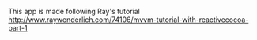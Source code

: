 This app is made following Ray's tutorial http://www.raywenderlich.com/74106/mvvm-tutorial-with-reactivecocoa-part-1
